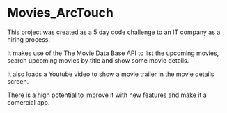 # Movies_ArcTouch

This project was created as a 5 day code challenge to an IT company as a hiring process.

It makes use of the The Movie Data Base API to list the upcoming movies, search upcoming movies by title and show some movie details.

It also loads a Youtube video to show a movie trailer in the movie details screen.

There is a high potential to improve it with new features and make it a comercial app.

